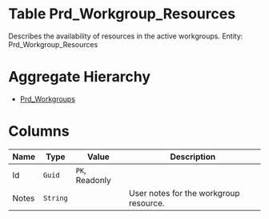 # Table Prd_Workgroup_Resources

Describes the availability of resources in the active workgroups. Entity: Prd_Workgroup_Resources

# Aggregate Hierarchy

* [Prd_Workgroups](Prd_Workgroups.md)

# Columns

| Name | Type | Value | Description |
| - | - | - | --- |
|Id|`Guid`|`PK`, Readonly||
|Notes|`String`||User notes for the workgroup resource. |
